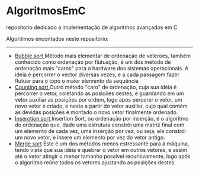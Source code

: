 
# AlgoritmosEmC
repositorio dedicado a implementação de algoritmos avançados em C

Algoritimos encontados neste repositório:
<hr/>

 - [ Bubble sort ](www.github.com/hitallow/AlgoritmosEmC/blob/master/codigos/bubleSort.c)
Método mais elementar de ordenação de veteroes, também conhecido como ordenação por flutuação, é um dos método de ordenação mais "caros" para o hardware dos sistemas operacionais. A ideia é percorrer o vector diversas vezes, e a cada passagem fazer flutuar para o topo o maior elemento da sequência
- [ Counting sort ](www.github.com/hitallow/AlgoritmosEmC/blob/master/codigos/coutingSort.c)
Outro método "caro" de ordenação, cuja sua idéia é percorrer o vetor, coletando as posições destes, e guardando em um vetor auxiliar as posições por ordem, logo após percorer o vetor, um novo vetor é criado, e neste a partir do vetor auxiliar, cujo qual contém as devidas posições é montado o novo vetor finalmente ordenado.
- [ Inserction sort ](https://github.com/hitallow/AlgoritmosEmC/blob/master/codigos/inserction-sort.c)
Insertion Sort, ou ordenação por inserção, é o algoritmo de ordenação que, dado uma estrutura constrói uma matriz final com um elemento de cada vez, uma inserção por vez, ou seja, ele constrói um novo vetor, e insere um elemento por vez do vetor antigo.
 - [Merge sort](https://github.com/hitallow/AlgoritmosEmC/blob/master/codigos/mergeSort.c)
 Este é um dos métodos menos estressante para à máquina, tendo vista que sua ideia e quebrar o vetor em outros vetores, e assim até o vetor atingir o menor tamanho possível recurisvamente, logo após o algoritmo reúne todos os vetores ajustando as posições destes.
     

